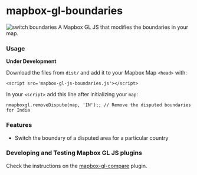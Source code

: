 # mapbox-gl-boundaries
![switch boundaries](https://cloud.githubusercontent.com/assets/126868/15373632/3214b158-1d64-11e6-858b-e005c6f44235.gif)
A Mapbox GL JS that modifies the boundaries in your map.


### Usage
__Under Development__

Download the files from `dist/` and add it to your Mapbox Map `<head>` with:

```
<script src='mapbox-gl-js-boundaries.js'></script>
```

In your `<script>` add this line after initializing your `map`:
```
nmapboxgl.removeDispute(map, 'IN');; // Remove the disputed boundaries for India
```

### Features
- Switch the boundary of a disputed area for a particular country

### Developing and Testing Mapbox GL JS plugins

Check the instructions on the [mapbox-gl-compare](https://github.com/mapbox/mapbox-gl-compare) plugin.
